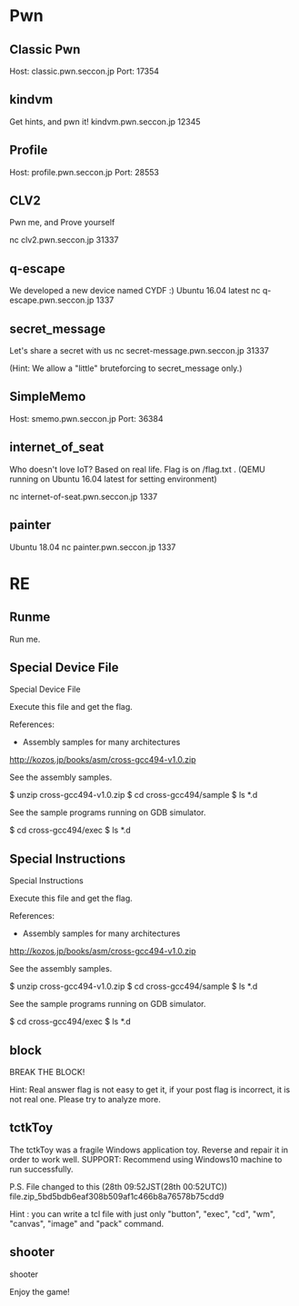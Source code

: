 # Pwn

## Classic Pwn

Host: classic.pwn.seccon.jp
Port: 17354

##  kindvm

Get hints, and pwn it! kindvm.pwn.seccon.jp 12345

## Profile

Host: profile.pwn.seccon.jp
Port: 28553

## CLV2

Pwn me, and Prove yourself

nc clv2.pwn.seccon.jp 31337

## q-escape

We developed a new device named CYDF :) Ubuntu 16.04 latest nc q-escape.pwn.seccon.jp 1337

## secret_message

Let's share a secret with us nc secret-message.pwn.seccon.jp 31337

(Hint: We allow a "little" bruteforcing to secret_message only.)

## SimpleMemo

Host: smemo.pwn.seccon.jp
Port: 36384

## internet_of_seat

Who doesn't love IoT? Based on real life. Flag is on /flag.txt . (QEMU running on Ubuntu 16.04 latest for setting environment)

nc internet-of-seat.pwn.seccon.jp 1337

## painter

Ubuntu 18.04 nc painter.pwn.seccon.jp 1337

# RE

## Runme

Run me.

## Special Device File

Special Device File

Execute this file and get the flag.

References:

- Assembly samples for many architectures

<http://kozos.jp/books/asm/cross-gcc494-v1.0.zip>

See the assembly samples.

$ unzip cross-gcc494-v1.0.zip $ cd cross-gcc494/sample $ ls *.d

See the sample programs running on GDB simulator.

$ cd cross-gcc494/exec $ ls *.d

## Special Instructions

Special Instructions

Execute this file and get the flag.

References:

- Assembly samples for many architectures

<http://kozos.jp/books/asm/cross-gcc494-v1.0.zip>

See the assembly samples.

$ unzip cross-gcc494-v1.0.zip $ cd cross-gcc494/sample $ ls *.d

See the sample programs running on GDB simulator.

$ cd cross-gcc494/exec $ ls *.d

## block

BREAK THE BLOCK!

Hint: Real answer flag is not easy to get it, if your post flag is incorrect, it is not real one. Please try to analyze more.

## tctkToy

The tctkToy was a fragile Windows application toy. Reverse and repair it in order to work well. SUPPORT: Recommend using Windows10 machine to run successfully.

P.S. File changed to this (28th 09:52JST(28th 00:52UTC)) file.zip_5bd5bdb6eaf308b509af1c466b8a76578b75cdd9

Hint : you can write a tcl file with just only "button", "exec", "cd", "wm", "canvas", "image" and "pack" command.

## shooter

shooter

Enjoy the game!